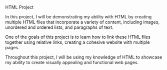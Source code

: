 HTML Project

In this project, I will be demonstrating my ability with HTML by creating multiple HTML files 
that incorporate a variety of content, including images, unordered and ordered lists, and 
paragraphs of text.

One of the goals of this project is to learn how to link these HTML files together using relative 
links, creating a cohesive website with multiple pages.

Throughout this project, I will be using my knowledge of HTML to showcase my ability to 
create visually appealing and functional web pages. 
